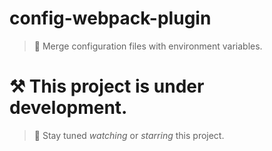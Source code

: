 # config-webpack-plugin

> 💫 Merge configuration files with environment variables.

# ⚒ This project is under development.

> 💁 Stay tuned *watching* or *starring* this project.
